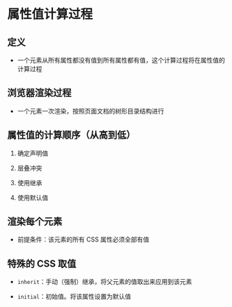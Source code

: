 # 属性值计算过程

## 定义

*   一个元素从所有属性都没有值到所有属性都有值，这个计算过程将在属性值的计算过程

## 浏览器渲染过程

*   一个元素一次渲染，按照页面文档的树形目录结构进行

## 属性值的计算顺序（从高到低）

1.  确定声明值

2.  层叠冲突

3.  使用继承

4.  使用默认值

## 渲染每个元素

*   前提条件：该元素的所有 CSS 属性必须全部有值

## 特殊的 CSS 取值

*   `inherit`：手动（强制）继承，将父元素的值取出来应用到该元素

*   `initial`：初始值。将该属性设置为默认值

